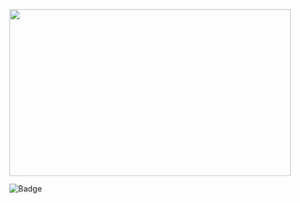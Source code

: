 
<img src="https://steamuserimages-a.akamaihd.net/ugc/922549301949895654/87631B808C8A3EF5EF246B8C6AA66CE652E74859/?imw=5000&imh=5000&ima=fit&impolicy=Letterbox&imcolor=%23000000&letterbox=false" width="100%" height="300rem"/>

![Badge](https://bit.ly/icom-badge)
